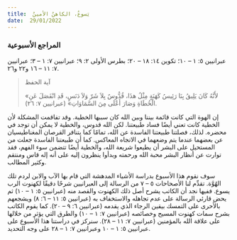 ```yaml
---
title:  يَسوعُ، الكاهنُ الأمينُ
date:  29/01/2022
---
```


### المراجع الأسبوعية
عبرانيين ٥: ١ – ١٠؛ تكوين ١٤: ١٨ – ٢٠؛ بطرس الأولى ٢: ٩؛ عبرانيين ٧: ١ – ٣؛ عبرانيين ٧: ١١ – ١٦ و٢٢ و٢٦.

> <p>آية الحفظ</p>
> «لأَنَّهُ كَانَ يَلِيقُ بِنَا رَئِيسُ كَهَنَةٍ مِثْلُ هذَا، قُدُّوسٌ بِلاَ شَرّ وَلاَ دَنَسٍ، قَدِ انْفَصَلَ عَنِ الْخُطَاةِ وَصَارَ أَعْلَى مِنَ السَّمَاوَاتِ» (عبرانيين ٧: ٢٦).

إن الهوة التي كانت قائمة بيننا وبين الله كان سببها الخطية. وقد تفاقمت المشكلة لأن الخطية كانت تعني أيضًا فساد طبيعتنا. لكن الله قدوس، والخطية لا يمكن أن توجد في محضره. لذلك، فصلتنا طبيعتنا الفاسدة عن الله، تمامًا كما يتنافر القرصان المغناطيسيان عن بعضهما عندما يتم وضعهما في الاتجاه المعاكس. كما أن طبيعتنا الفاسدة جعلت من المستحيل على البشر أن يطيعوا شريعة الله، والخطية أيضًا تتضمن سوء الفهم، فقد توارت عن أنظار البشر محبة الله ورحمته وبدأوا ينظرون إليه على أنه إله قاس ومنتقم وكثير المطالب.

سوف نقوم هذا الأسبوع بدراسة الأشياء المدهشة التي قام بها الآب والابن لردم تلك الهُوَّة. تقدِّم لنا الأصحاحات ٥ – ٧ من الرسالة إلى العبرانيين شرحًا دقيقًا لكهنوت الرب يسوع. ففيها نجد أن الكاتب يشرح أصل ذلك الكهنوت والقصد منه (عبرانيين ٥: ١ – ١٠) ثم يحض قارئي الرسالة على عدم تجاهله والاستخفاف به (عبرانيين ٥: ١١ – ٦: ٨) ويشجعهم بالأحرى على التمسك بيقين الرجاء الذي يقدمه (عبرانيين ٦: ٩ – ٢٠). كما يقوم الكاتب بشرح سمات كهنوت المسيح وخصائصه (عبرانيين ٧: ١ – ١٠) والطرق التي يؤثر من خلالها على علاقة الله بالمؤمنين (عبرانيين ٧: ١١ – ٢٨). سنركز في دراستنا هذا الأسبوع على عبرانيين ٥: ١ – ١٠ وعبرانيين ٧: ١ – ٢٨ على وجه التحديد.